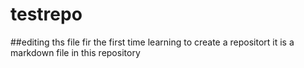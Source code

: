 # testrepo
##editing ths file fir the first time 
learning to create a repositort
it is a markdown file in this repository
